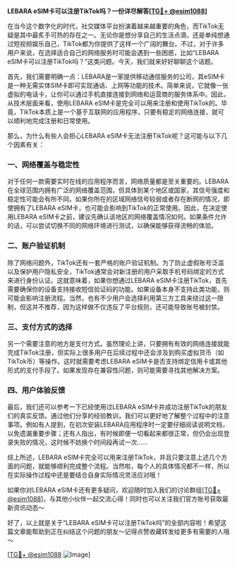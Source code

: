 **LEBARA eSIM卡可以注册TikTok吗？一份详尽解答[[TG💪+ @esim1088](https://t.me/s/esim1088)]**

在当今这个数字化的时代，社交媒体平台扮演着越来越重要的角色，而TikTok无疑是其中最炙手可热的存在之一。无论你是想分享自己的生活点滴，还是单纯想通过短视频娱乐自己，TikTok都为你提供了这样一个广阔的舞台。不过，对于许多用户来说，在选择适合自己的网络服务时可能会遇到一些困惑，比如“LEBARA eSIM卡可以注册TikTok吗？”这类问题。今天，我们就来好好聊聊这个话题。

首先，我们需要明确一点：LEBARA是一家提供移动通信服务的公司，其eSIM卡是一种无需实体SIM卡即可实现通话、上网等功能的技术。简单来说，它就像一张虚拟的电话卡，让你可以通过手机直接连接到网络和运营商的服务体系中。因此，从技术层面来看，使用LEBARA eSIM卡是完全可以用来注册和使用TikTok的。毕竟，TikTok本质上是一个基于互联网的应用程序，只要有稳定的网络连接，就可以顺利地完成注册和日常使用。

那么，为什么有些人会担心LEBARA eSIM卡无法注册TikTok呢？这可能与以下几个因素有关：

### 一、网络覆盖与稳定性

对于任何一款需要实时在线的应用程序而言，网络质量都是至关重要的。LEBARA在全球范围内拥有广泛的网络覆盖范围，但具体到某个地区或国家，其信号强度和稳定性可能会有所不同。如果你所在的区域网络信号较弱或者存在断网的情况，即使拥有了LEBARA eSIM卡，也可能会影响到TikTok的正常使用。因此，在决定使用LEBARA eSIM卡之前，建议先确认该地区的网络覆盖情况如何。如果条件允许的话，可以尝试切换不同的网络环境进行测试，以确保能够获得流畅的体验。

### 二、账户验证机制

除了网络问题外，TikTok还有一套严格的账户验证机制。为了防止虚假账号泛滥以及保护用户隐私安全，TikTok通常会对新注册的用户采取手机号码绑定的方式来进行身份认证。这就意味着，如果你想通过LEBARA eSIM卡注册TikTok，首先需要确保你的设备支持接收短信验证码的功能。如果设备本身不支持此类功能，则可能会影响注册流程。当然，也有不少用户会选择利用第三方工具来绕过这一限制，但这并不推荐，因为这样做不仅违反了平台规则，还可能导致账号被封禁。

### 三、支付方式的选择

另一个需要注意的地方是支付方式。虽然理论上讲，只要拥有有效的网络连接就能完成TikTok注册，但实际上很多用户在后续过程中还会涉及到购买虚拟货币（如TikTok币）等操作。这时就需要考虑LEBARA eSIM卡是否支持绑定信用卡或其他形式的支付手段了。如果发现存在兼容性问题，则可能需要寻找其他解决方案。

### 四、用户体验反馈

最后，我们还可以参考一下已经使用过LEBARA eSIM卡并成功注册TikTok的朋友们的真实反馈。通过他们分享的经验教训，我们可以更好地了解整个过程中的注意事项。例如有人提到，在初次安装LEBARA应用程序时一定要仔细阅读说明文档，以免遗漏重要步骤；还有人指出，有时候即便一切看起来都很正常，但仍会出现登录失败的情况，这时候不妨换个时间段再试一次……

综上所述，LEBARA eSIM卡完全可以用来注册TikTok，并且只要注意上述几个方面的问题，就能够顺利完成整个流程。当然啦，每个人的具体情况都不一样，所以在实际操作过程中还是要结合自身实际情况灵活应对哦！

如果你对LEBARA eSIM卡还有更多疑问，欢迎随时加入我们的讨论群组[[TG💪+ @esim1088](https://t.me/s/esim1088)]，与其他小伙伴一起交流心得！同时也可以关注我们官方账号获取最新资讯动态～

好了，以上就是关于“LEBARA eSIM卡可以注册TikTok吗”的全部内容啦！希望这篇文章能帮助到正在纠结这个问题的朋友～记得点赞收藏转发给更多有需要的人哦～

[[TG💪+ @esim1088](https://t.me/s/esim1088) ![Image](https://i.postimg.cc/4NQfJmqS/Snipaste-2025-05-13-00-14-12.png)]